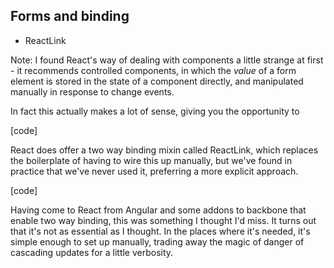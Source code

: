 ## Forms and binding
- ReactLink

Note:
I found React's way of dealing with components a little strange at first - it recommends controlled components, in which the _value_ of a form element is stored in the state of a component directly, and manipulated manually in response to change events.

In fact this actually makes a lot of sense, giving you the opportunity to 

[code]

React does offer a two way binding mixin called ReactLink, which replaces the boilerplate of having to wire this up manually, but we've found in practice that we've never used it, preferring a more explicit approach.

[code]

Having come to React from Angular and some addons to backbone that enable two way binding, this was something I thought I'd miss. It turns out that it's not as essential as I thought. In the places where it's needed, it's simple enough to set up manually, trading away the magic of danger of cascading updates for a little verbosity.


